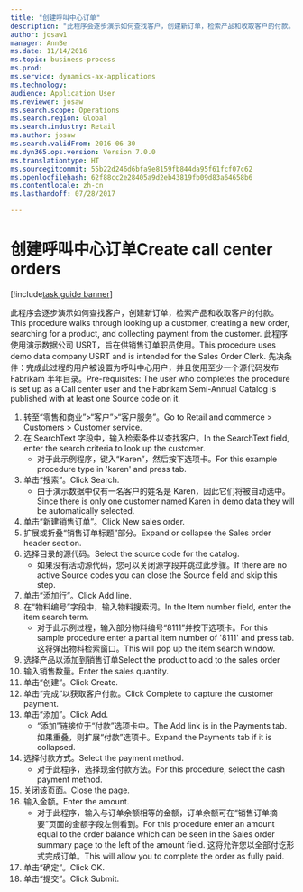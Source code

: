 ```yaml
--- 
title: "创建呼叫中心订单"
description: "此程序会逐步演示如何查找客户，创建新订单，检索产品和收取客户的付款。"
author: josaw1
manager: AnnBe
ms.date: 11/14/2016
ms.topic: business-process
ms.prod: 
ms.service: dynamics-ax-applications
ms.technology: 
audience: Application User
ms.reviewer: josaw
ms.search.scope: Operations
ms.search.region: Global
ms.search.industry: Retail
ms.author: josaw
ms.search.validFrom: 2016-06-30
ms.dyn365.ops.version: Version 7.0.0
ms.translationtype: HT
ms.sourcegitcommit: 55b22d246d6bfa9e8159fb844da95f61fcf07c62
ms.openlocfilehash: 62f88cc2e28405a9d2eb43819fb09d83a64658b6
ms.contentlocale: zh-cn
ms.lasthandoff: 07/28/2017

---
```

# <a name="create-call-center-orders"></a><span data-ttu-id="f8c2c-103">创建呼叫中心订单</span><span class="sxs-lookup"><span data-stu-id="f8c2c-103">Create call center orders</span></span>

[!include[task guide banner](../includes/task-guide-banner.md)]

<span data-ttu-id="f8c2c-104">此程序会逐步演示如何查找客户，创建新订单，检索产品和收取客户的付款。</span><span class="sxs-lookup"><span data-stu-id="f8c2c-104">This procedure walks through looking up a customer, creating a new order, searching for a product, and collecting payment from the customer.</span></span> <span data-ttu-id="f8c2c-105">此程序使用演示数据公司 USRT，旨在供销售订单职员使用。</span><span class="sxs-lookup"><span data-stu-id="f8c2c-105">This procedure uses demo data company USRT and is intended for the Sales Order Clerk.</span></span> <span data-ttu-id="f8c2c-106">先决条件：完成此过程的用户被设置为呼叫中心用户，并且使用至少一个源代码发布 Fabrikam 半年目录。</span><span class="sxs-lookup"><span data-stu-id="f8c2c-106">Pre-requisites:  The user who completes the procedure is set up as a Call center user and the Fabrikam Semi-Annual Catalog is published with at least one Source code on it.</span></span>

1. <span data-ttu-id="f8c2c-107">转至“零售和商业”>“客户”>“客户服务”。</span><span class="sxs-lookup"><span data-stu-id="f8c2c-107">Go to Retail and commerce > Customers > Customer service.</span></span>
2. <span data-ttu-id="f8c2c-108">在 SearchText 字段中，输入检索条件以查找客户。</span><span class="sxs-lookup"><span data-stu-id="f8c2c-108">In the SearchText field, enter the search criteria to look up the customer.</span></span>
    * <span data-ttu-id="f8c2c-109">对于此示例程序，键入“Karen”，然后按下选项卡。</span><span class="sxs-lookup"><span data-stu-id="f8c2c-109">For this example procedure type in 'karen' and press tab.</span></span>  
3. <span data-ttu-id="f8c2c-110">单击“搜索”。</span><span class="sxs-lookup"><span data-stu-id="f8c2c-110">Click Search.</span></span>
    * <span data-ttu-id="f8c2c-111">由于演示数据中仅有一名客户的姓名是 Karen，因此它们将被自动选中。</span><span class="sxs-lookup"><span data-stu-id="f8c2c-111">Since there is only one customer named Karen in demo data they will be automatically selected.</span></span>  
4. <span data-ttu-id="f8c2c-112">单击“新建销售订单”。</span><span class="sxs-lookup"><span data-stu-id="f8c2c-112">Click New sales order.</span></span>
5. <span data-ttu-id="f8c2c-113">扩展或折叠“销售订单标题”部分。</span><span class="sxs-lookup"><span data-stu-id="f8c2c-113">Expand or collapse the Sales order header section.</span></span>
6. <span data-ttu-id="f8c2c-114">选择目录的源代码。</span><span class="sxs-lookup"><span data-stu-id="f8c2c-114">Select the source code for the catalog.</span></span>
    * <span data-ttu-id="f8c2c-115">如果没有活动源代码，您可以关闭源字段并跳过此步骤。</span><span class="sxs-lookup"><span data-stu-id="f8c2c-115">If there are no active Source codes you can close the Source field and skip this step.</span></span>  
7. <span data-ttu-id="f8c2c-116">单击“添加行”。</span><span class="sxs-lookup"><span data-stu-id="f8c2c-116">Click Add line.</span></span>
8. <span data-ttu-id="f8c2c-117">在“物料编号”字段中，输入物料搜索词。</span><span class="sxs-lookup"><span data-stu-id="f8c2c-117">In the Item number field, enter the item search term.</span></span>
    * <span data-ttu-id="f8c2c-118">对于此示例过程，输入部分物料编号“8111”并按下选项卡。</span><span class="sxs-lookup"><span data-stu-id="f8c2c-118">For this sample procedure enter a partial item number of '8111' and press tab.</span></span> <span data-ttu-id="f8c2c-119">这将弹出物料检索窗口。</span><span class="sxs-lookup"><span data-stu-id="f8c2c-119">This will pop up the item search window.</span></span>  
9. <span data-ttu-id="f8c2c-120">选择产品以添加到销售订单</span><span class="sxs-lookup"><span data-stu-id="f8c2c-120">Select the product to add to the sales order</span></span>
10. <span data-ttu-id="f8c2c-121">输入销售数量。</span><span class="sxs-lookup"><span data-stu-id="f8c2c-121">Enter the sales quantity.</span></span>
11. <span data-ttu-id="f8c2c-122">单击“创建”。</span><span class="sxs-lookup"><span data-stu-id="f8c2c-122">Click Create.</span></span>
12. <span data-ttu-id="f8c2c-123">单击“完成”以获取客户付款。</span><span class="sxs-lookup"><span data-stu-id="f8c2c-123">Click Complete to capture the customer payment.</span></span>
13. <span data-ttu-id="f8c2c-124">单击“添加”。</span><span class="sxs-lookup"><span data-stu-id="f8c2c-124">Click Add.</span></span>
    * <span data-ttu-id="f8c2c-125">“添加”链接位于“付款”选项卡中。</span><span class="sxs-lookup"><span data-stu-id="f8c2c-125">The Add link is in the Payments tab.</span></span> <span data-ttu-id="f8c2c-126">如果重叠，则扩展“付款”选项卡。</span><span class="sxs-lookup"><span data-stu-id="f8c2c-126">Expand the Payments tab if it is collapsed.</span></span>  
14. <span data-ttu-id="f8c2c-127">选择付款方式。</span><span class="sxs-lookup"><span data-stu-id="f8c2c-127">Select the payment method.</span></span>
    * <span data-ttu-id="f8c2c-128">对于此程序，选择现金付款方法。</span><span class="sxs-lookup"><span data-stu-id="f8c2c-128">For this procedure, select the cash payment method.</span></span>  
15. <span data-ttu-id="f8c2c-129">关闭该页面。</span><span class="sxs-lookup"><span data-stu-id="f8c2c-129">Close the page.</span></span>
16. <span data-ttu-id="f8c2c-130">输入金额。</span><span class="sxs-lookup"><span data-stu-id="f8c2c-130">Enter the amount.</span></span>
    * <span data-ttu-id="f8c2c-131">对于此程序，输入与订单余额相等的金额，订单余额可在“销售订单摘要”页面的金额字段左侧看到。</span><span class="sxs-lookup"><span data-stu-id="f8c2c-131">For this procedure enter an amount equal to the order balance which can be seen in the Sales order summary page to the left of the amount field.</span></span> <span data-ttu-id="f8c2c-132">这将允许您以全部付讫形式完成订单。</span><span class="sxs-lookup"><span data-stu-id="f8c2c-132">This will allow you to complete the order as fully paid.</span></span>  
17. <span data-ttu-id="f8c2c-133">单击“确定”。</span><span class="sxs-lookup"><span data-stu-id="f8c2c-133">Click OK.</span></span>
18. <span data-ttu-id="f8c2c-134">单击“提交”。</span><span class="sxs-lookup"><span data-stu-id="f8c2c-134">Click Submit.</span></span>


